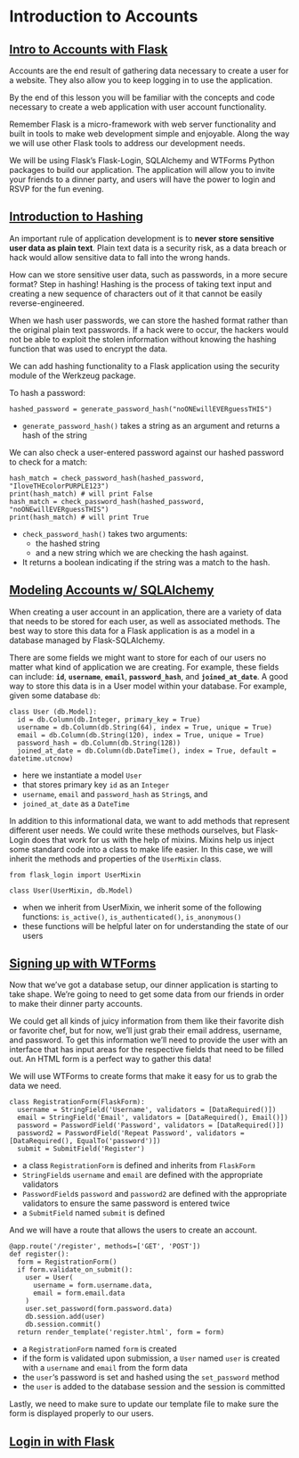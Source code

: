 # Introduction to Accounts

## [Intro to Accounts with Flask](https://www.codecademy.com/courses/learn-flask/lessons/flask-accounts/exercises/intro-to-accounts-with-flask)

Accounts are the end result of gathering data necessary to create a user for a website. 
They also allow you to keep logging in to use the application.

By the end of this lesson you will be familiar with the concepts and code necessary to create a web application with user account functionality.

Remember Flask is a micro-framework with web server functionality and built in tools to make web development simple and enjoyable. 
Along the way we will use other Flask tools to address our development needs.

We will be using Flask’s Flask-Login, SQLAlchemy and WTForms Python packages to build our application. 
The application will allow you to invite your friends to a dinner party, and users will have the power to login and RSVP for the fun evening.

## [Introduction to Hashing](https://www.codecademy.com/courses/learn-flask/lessons/flask-accounts/exercises/intro-to-hashing)

An important rule of application development is to **never store sensitive user data as plain text**. 
Plain text data is a security risk, as a data breach or hack would allow sensitive data to fall into the wrong hands.

How can we store sensitive user data, such as passwords, in a more secure format? 
Step in hashing! 
Hashing is the process of taking text input and creating a new sequence of characters out of it that cannot be easily reverse-engineered.

When we hash user passwords, we can store the hashed format rather than the original plain text passwords. 
If a hack were to occur, the hackers would not be able to exploit the stolen information without knowing the hashing function that was used to encrypt the data.

We can add hashing functionality to a Flask application using the security module of the Werkzeug package.

To hash a password:
```
hashed_password = generate_password_hash("noONEwillEVERguessTHIS")
```
* `generate_password_hash()` takes a string as an argument and returns a hash of the string

We can also check a user-entered password against our hashed password to check for a match:
```
hash_match = check_password_hash(hashed_password, "IloveTHEcolorPURPLE123")
print(hash_match) # will print False 
hash_match = check_password_hash(hashed_password, "noONEwillEVERguessTHIS")
print(hash_match) # will print True 
```
* `check_password_hash()` takes two arguments: 
  * the hashed string 
  * and a new string 
which we are checking the hash against. 
* It returns a boolean indicating if the string was a match to the hash.

## [Modeling Accounts w/ SQLAlchemy](https://www.codecademy.com/courses/learn-flask/lessons/flask-accounts/exercises/modeling-accounts-wsqlalchemy)

When creating a user account in an application, there are a variety of data that needs to be stored for each user, as well as associated methods. 
The best way to store this data for a Flask application is as a model in a database managed by Flask-SQLAlchemy.

There are some fields we might want to store for each of our users no matter what kind of application we are creating. 
For example, these fields can include: **`id`**, **`username`**, **`email`**, **`password_hash`**, and **`joined_at_date`**. 
A good way to store this data is in a User model within your database. 
For example, given some database `db`:
```
class User (db.Model):
  id = db.Column(db.Integer, primary_key = True)
  username = db.Column(db.String(64), index = True, unique = True)
  email = db.Column(db.String(120), index = True, unique = True)
  password_hash = db.Column(db.String(128))
  joined_at_date = db.Column(db.DateTime(), index = True, default = datetime.utcnow)
```
* here we instantiate a model `User`
* that stores primary key `id` as an `Integer`
* `username`, `email` and `password_hash` as `String`s, and
* `joined_at_date` as a `DateTime`

In addition to this informational data, we want to add methods that represent different user needs. 
We could write these methods ourselves, but Flask-Login does that work for us with the help of mixins. 
Mixins help us inject some standard code into a class to make life easier. 
In this case, we will inherit the methods and properties of the `UserMixin` class.
```
from flask_login import UserMixin
 
class User(UserMixin, db.Model)
```
* when we inherit from UserMixin, we inherit some of the following functions: `is_active()`, `is_authenticated()`, `is_anonymous()`
* these functions will be helpful later on for understanding the state of our users

## [Signing up with WTForms](https://www.codecademy.com/courses/learn-flask/lessons/flask-accounts/exercises/signing-up-with-wtforms)

Now that we’ve got a database setup, our dinner application is starting to take shape. 
We’re going to need to get some data from our friends in order to make their dinner party accounts.

We could get all kinds of juicy information from them like their favorite dish or favorite chef, but for now, we’ll just grab their email address, username, and password. 
To get this information we’ll need to provide the user with an interface that has input areas for the respective fields that need to be filled out. 
An HTML form is a perfect way to gather this data!

We will use WTForms to create forms that make it easy for us to grab the data we need.
```
class RegistrationForm(FlaskForm):
  username = StringField('Username', validators = [DataRequired()])
  email = StringField('Email', validators = [DataRequired(), Email()])
  password = PasswordField('Password', validators = [DataRequired()])
  password2 = PasswordField('Repeat Password', validators = [DataRequired(), EqualTo('password')])
  submit = SubmitField('Register')
```
* a class `RegistrationForm` is defined and inherits from `FlaskForm`
* `StringField`s `username` and `email` are defined with the appropriate validators
* `PasswordField`s `password` and `password2` are defined with the appropriate validators to ensure the same password is entered twice
* a `SubmitField` named `submit` is defined

And we will have a route that allows the users to create an account.
```
@app.route('/register', methods=['GET', 'POST'])
def register():
  form = RegistrationForm()
  if form.validate_on_submit():
    user = User(
      username = form.username.data, 
      email = form.email.data
    )
    user.set_password(form.password.data)
    db.session.add(user)
    db.session.commit()
  return render_template('register.html', form = form)
```
* a `RegistrationForm` named `form` is created
* if the form is validated upon submission, a `User` named `user` is created with a `username` and `email` from the form data
* the `user`‘s password is set and hashed using the `set_password` method
* the `user` is added to the database session and the session is committed

Lastly, we need to make sure to update our template file to make sure the form is displayed properly to our users.

## [Login in with Flask](https://www.codecademy.com/courses/learn-flask/lessons/flask-accounts/exercises/logging-in-with-flask-login)








